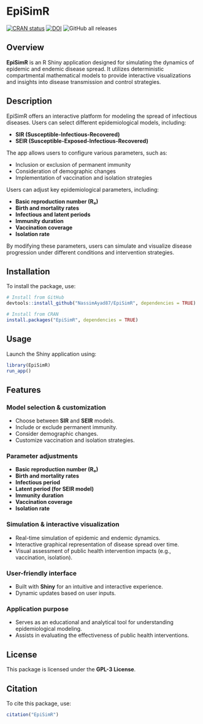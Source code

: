 # EpiSimR
[![CRAN status](https://www.r-pkg.org/badges/version/EpiSimR)](https://CRAN.R-project.org/package=EpiSimR)
[![DOI](https://zenodo.org/badge/DOI/10.5281/zenodo.14876656.svg)](https://doi.org/10.5281/zenodo.14876656)
![GitHub all releases](https://img.shields.io/github/downloads/NassimAyad87/EpiSimR/996)


## Overview

**EpiSimR** is an R Shiny application designed for simulating the dynamics of epidemic and endemic disease spread. It utilizes deterministic compartmental mathematical models to provide interactive visualizations and insights into disease transmission and control strategies.

## Description

EpiSimR offers an interactive platform for modeling the spread of infectious diseases. Users can select different epidemiological models, including:

-   **SIR (Susceptible-Infectious-Recovered)**
-   **SEIR (Susceptible-Exposed-Infectious-Recovered)**

The app allows users to configure various parameters, such as:

-   Inclusion or exclusion of permanent immunity
-   Consideration of demographic changes
-   Implementation of vaccination and isolation strategies

Users can adjust key epidemiological parameters, including:

-   **Basic reproduction number (R₀)**
-   **Birth and mortality rates**
-   **Infectious and latent periods**
-   **Immunity duration**
-   **Vaccination coverage**
-   **Isolation rate**

By modifying these parameters, users can simulate and visualize disease progression under different conditions and intervention strategies.

## Installation

To install the package, use:

``` r
# Install from GitHub
devtools::install_github("NassimAyad87/EpiSimR", dependencies = TRUE)

# Install from CRAN
install.packages("EpiSimR", dependencies = TRUE)
```

## Usage

Launch the Shiny application using:

``` r
library(EpiSimR)
run_app()
```

## Features

### Model selection & customization

-   Choose between **SIR** and **SEIR** models.
-   Include or exclude permanent immunity.
-   Consider demographic changes.
-   Customize vaccination and isolation strategies.

### Parameter adjustments

-   **Basic reproduction number (R₀)**
-   **Birth and mortality rates**
-   **Infectious period**
-   **Latent period (for SEIR model)**
-   **Immunity duration**
-   **Vaccination coverage**
-   **Isolation rate**

### Simulation & interactive visualization

-   Real-time simulation of epidemic and endemic dynamics.
-   Interactive graphical representation of disease spread over time.
-   Visual assessment of public health intervention impacts (e.g., vaccination, isolation).

### User-friendly interface

-   Built with **Shiny** for an intuitive and interactive experience.
-   Dynamic updates based on user inputs.

### Application purpose

-   Serves as an educational and analytical tool for understanding epidemiological modeling.
-   Assists in evaluating the effectiveness of public health interventions.

## License

This package is licensed under the **GPL-3 License**.

## Citation
To cite this package, use:

``` r
citation("EpiSimR")
```

